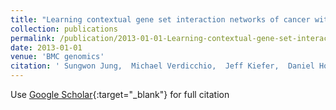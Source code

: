 ```yaml
---
title: "Learning contextual gene set interaction networks of cancer with condition specificity"
collection: publications
permalink: /publication/2013-01-01-Learning-contextual-gene-set-interaction-networks-of-cancer-with-condition-specificity
date: 2013-01-01
venue: 'BMC genomics'
citation: ' Sungwon Jung,  Michael Verdicchio,  Jeff Kiefer,  Daniel Hoff,  Michael Berens,  Michael Bittner,  Seungchan Kim, &quot;Learning contextual gene set interaction networks of cancer with condition specificity.&quot; BMC genomics, 2013.'
---
```

Use [Google Scholar](https://scholar.google.com/scholar?q=Learning+contextual+gene+set+interaction+networks+of+cancer+with+condition+specificity){:target="_blank"} for full citation